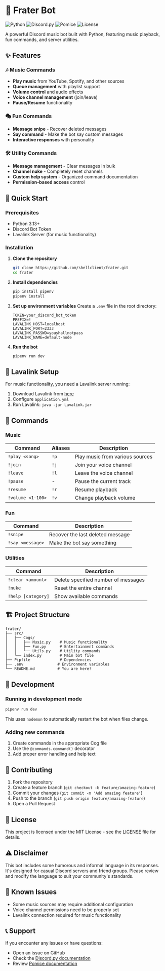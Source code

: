 # 🎵 Frater Bot

![Python](https://img.shields.io/badge/python-v3.13+-blue.svg)
![Discord.py](https://img.shields.io/badge/discord.py-v2.0+-blue.svg)
![Pomice](https://img.shields.io/badge/pomice-latest-green.svg)
![License](https://img.shields.io/badge/license-MIT-green.svg)

A powerful Discord music bot built with Python, featuring music playback, fun commands, and server utilities.

## ✨ Features

### 🎶 Music Commands
- **Play music** from YouTube, Spotify, and other sources
- **Queue management** with playlist support
- **Volume control** and audio effects
- **Voice channel management** (join/leave)
- **Pause/Resume** functionality

### 🎭 Fun Commands  
- **Message snipe** - Recover deleted messages
- **Say command** - Make the bot say custom messages
- **Interactive responses** with personality

### 🛠️ Utility Commands
- **Message management** - Clear messages in bulk
- **Channel nuke** - Completely reset channels
- **Custom help system** - Organized command documentation
- **Permission-based access** control

## 🚀 Quick Start

### Prerequisites
- Python 3.13+
- Discord Bot Token
- Lavalink Server (for music functionality)

### Installation

1. **Clone the repository**
   ```bash
   git clone https://github.com/shellclient/frater.git
   cd frater
   ```

2. **Install dependencies**
   ```bash
   pip install pipenv
   pipenv install
   ```

3. **Set up environment variables**
   Create a `.env` file in the root directory:
   ```env
   TOKEN=your_discord_bot_token
   PREFIX=!
   LAVALINK_HOST=localhost
   LAVALINK_PORT=2333
   LAVALINK_PASSWD=youshallnotpass
   LAVALINK_NAME=default-node
   ```

4. **Run the bot**
   ```bash
   pipenv run dev
   ```

## 🎵 Lavalink Setup

For music functionality, you need a Lavalink server running:

1. Download Lavalink from [here](https://github.com/freyacodes/Lavalink/releases)
2. Configure `application.yml`
3. Run Lavalink: `java -jar Lavalink.jar`

## 📝 Commands

### Music
| Command | Aliases | Description |
|---------|---------|-------------|
| `!play <song>` | `!p` | Play music from various sources |
| `!join` | `!j` | Join your voice channel |
| `!leave` | `!l` | Leave the voice channel |
| `!pause` | - | Pause the current track |
| `!resume` | `!r` | Resume playback |
| `!volume <1-100>` | `!v` | Change playback volume |

### Fun
| Command | Description |
|---------|-------------|
| `!snipe` | Recover the last deleted message |
| `!say <message>` | Make the bot say something |

### Utilities
| Command | Description |
|---------|-------------|
| `!clear <amount>` | Delete specified number of messages |
| `!nuke` | Reset the entire channel |
| `!help [category]` | Show available commands |

## 🏗️ Project Structure

```
frater/
├── src/
│   ├── Cogs/
│   │   ├── Music.py    # Music functionality
│   │   ├── Fun.py      # Entertainment commands
│   │   └── Utils.py    # Utility commands
│   └── index.py        # Main bot file
├── Pipfile             # Dependencies
├── .env               # Environment variables
└── README.md          # You are here!
```

## 🔧 Development

### Running in development mode
```bash
pipenv run dev
```

This uses `nodemon` to automatically restart the bot when files change.

### Adding new commands
1. Create commands in the appropriate Cog file
2. Use the `@commands.command()` decorator
3. Add proper error handling and help text

## 🤝 Contributing

1. Fork the repository
2. Create a feature branch (`git checkout -b feature/amazing-feature`)
3. Commit your changes (`git commit -m 'Add amazing feature'`)
4. Push to the branch (`git push origin feature/amazing-feature`)
5. Open a Pull Request

## 📄 License

This project is licensed under the MIT License - see the [LICENSE](LICENSE) file for details.

## ⚠️ Disclaimer

This bot includes some humorous and informal language in its responses. It's designed for casual Discord servers and friend groups. Please review and modify the language to suit your community's standards.

## 🐛 Known Issues

- Some music sources may require additional configuration
- Voice channel permissions need to be properly set
- Lavalink connection required for music functionality

## 📞 Support

If you encounter any issues or have questions:
- Open an issue on GitHub
- Check the [Discord.py documentation](https://discordpy.readthedocs.io/)
- Review [Pomice documentation](https://github.com/cloudwithax/pomice)


